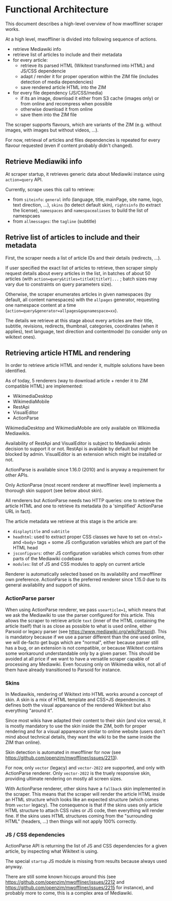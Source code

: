 # Functional Architecture

This document describes a high-level overview of how mwoffliner scraper works.

At a high level, mwoffliner is divided into following sequence of actions.

- retrieve Mediawiki info
- retrieve list of articles to include and their metadata
- for every article:
  - retrieve its parsed HTML (Wikitext transformed into HTML) and JS/CSS dependencie
  - adapt / render it for proper operation within the ZIM file (includes detection of media dependencies)
  - save rendered article HTML into the ZIM
- for every file dependency (JS/CSS/media)
  - if its an image, download it either from S3 cache (images only) or from online and recompress when possible
  - otherwise download it from online
  - save them into the ZIM file

The scraper supports flavours, which are variants of the ZIM (e.g. without images, with images but without videos, ...).

For now, retrieval of articles and files dependencies is repeated for every flavour requested (even if content probably didn't changed).

## Retrieve Mediawiki info

At scraper startup, it retrieves generic data about Mediawiki instance using `action=query` API.

Currently, scrape uses this call to retrieve:

- from `siteinfo`: `general` info (language, title, mainPage, site name, logo, text direction, ...), `skins` (to detect default skin), `rightsinfo` (to extract the license), `namespaces` and `namespacealiases` to build the list of namespcaes
- from `allmessages`: the `tagline` (subtitle)

## Retrive list of articles to include and their metadata

First, the scraper needs a list of article IDs and their details (redirects, ...).

If user specified the exact list of articles to retrieve, then scraper simply request details about every articles in the list, in batches of about 50 articles (with `action=query&titles=titleX|titleY|...` ; batch sizes may vary due to constraints on query parameters size).

Otherwise, the scraper enumerates articles in given namespaces (by default, all content namespaces) with the `allpages` generator, requesting one namespace content at a time (`action=query&generator=allpages&gapnamespace=xx`).

The details we retrieve at this stage about every articles are their title, subtitle, revisions, redirects, thumbnail, categories, coordinates (when it applies), text language, text direction and contentmodel (to consider only on wikitext ones).

## Retrieving article HTML and rendering

In order to retrieve article HTML and render it, multiple solutions have been identified.

As of today, 5 renderers (way to download article + render it to ZIM compatible HTML) are implemented:

- WikimediaDesktop
- WikimediaMobile
- RestApi
- VisualEditor
- ActionParse

WikimediaDesktop and WikimediaMobile are only available on Wikimedia Mediawikis.

Availability of RestApi and VisualEditor is subject to Mediawiki admin decision to support it or not. RestApi is available by default but might be blocked by admin. VisualEditor is an extension which might be installed or not.

ActionParse is available since 1.16.0 (2010) and is anyway a requirement for other APIs.

Only ActionParse (most recent renderer at mwoffliner level) implements a thorough skin support (see below about skin).

All renderers but ActionParse needs two HTTP queries: one to retrieve the article HTML and one to retrieve its metadata (to a 'simplified' ActionParse URL in fact).

The article metadata we retrieve at this stage is the article are:

- `displaytitle` and `subtitle`
- `headhtml`: used to extract proper CSS classes we have to set on `<html>` and `<body>` tags + some JS configuration variables which are part of the HTML head
- `jsconfigvars`: other JS configuration variables which comes from other parts of the Mediawiki codebase
- `modules`: list of JS and CSS modules to apply on current article

Renderer is automatically selected based on its availability and mwoffliner own preference. ActionParse is the preferred renderer since 1.15.0 due to its general availability and support of skins.

### ActionParse parser

When using ActionParse renderer, we pass `usearticle=1`, which means that we ask the Mediawiki to use the parser configured for this article. This allows the scraper to retrieve article `text` (inner of the HTML containing the article itself) that is as close as possible to what is used online, either Parsoid or legacy parser (see https://www.mediawiki.org/wiki/Parsoid). This is mandatory because if we use a parser different than the one used online, we will de-facto get bugs which are "normal", either because parser still has a bug, or an extension is not compatible, or because Wikitext contains some workaround understandable only by a given parser. This should be avoided at all price if we want to have a versatile scraper capable of processing any Mediawiki. Even focusing only on Wikimedia wikis, not all of them have already transitioned to Parsoid for instance.

### Skins

In Mediawikis, rendering of Wikitext into HTML works around a concept of skin. A skin is a mix of HTML template and CSS+JS dependencies. It defines both the visual appareance of the rendered Wikitext but also everything "around it".

Since most wikis have adapted their content to their skin (and vice versa), it is mostly mandatory to use the skin inside the ZIM, both for proper rendering and for a visual appareance similar to online website (users don't mind about technical details, they want the wiki to be the same inside the ZIM than online).

Skin detection is automated in mwoffliner for now (see https://github.com/openzim/mwoffliner/issues/2213).

For now, only `vector` (legacy) and `vector-2022` are supported, and only with ActionParse renderer. Only `vector-2022` is the truely responsive skin, providing ultimate rendering on mostly all screen sizes.

With ActionParse renderer, other skins have a `fallback` skin implemented in the scraper. This means that the scraper will render the article HTML inside an HTML structure which looks like an expected structure (which comes from `vector` legacy). The consequence is that if the skins uses only article HTML structure to attach CSS rules or JS code, then everything will render fine. If the skins uses HTML structures coming from the "surrounding HTML" (headers, ...) then things will not apply 100% correctly.

### JS / CSS dependencies

ActionParse API is returning the list of JS and CSS dependencies for a given article, by inspecting what Wikitext is using.

The special `startup` JS module is missing from results because always used anyway.

There are still some known hiccups around this (see https://github.com/openzim/mwoffliner/issues/2212 and https://github.com/openzim/mwoffliner/issues/2215 for instance), and probably more to come, this is a complex area of Mediawiki.
